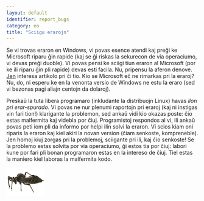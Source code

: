 ```yaml
---
layout: default
identifier: report_bugs
category: eo
title: "Sciigu erarojn"
---
```


Se vi trovas eraron en Windows, vi povas esence atendi kaj preĝi ke Microsoft riparu ĝin rapide (kaj se ĝi riskas la sekurecon de via operaciumo, vi devas preĝi duoble). Vi povas pensi ke sciigi tiun eraron al Microsoft (por ke ili riparu ĝin pli rapide) devas esti facila. Nu, pripensu la aferon denove. <a 
href="http://www.oreillynet.com/mac/blog/2002/06/mission_impossible_submitting.html">Jen</a> interesa artikolo pri ĉi tio. Kio se Microsoft eĉ ne rimarkas pri la eraroj? Nu, do, ni esperu ke en la venonta versio de Windows ne estu la eraro (sed vi bezonas pagi aliajn centojn da dolaroj).


Preskaŭ la tuta libera programaro (inkludante la distribuojn Linux) havas <i>ilon pri erar-spurado</i>. Vi povas ne nur plenumi raportojn pri eraroj (kaj ni instigas vin fari tion!) klarigante la problemon, sed ankaŭ vidi kio okazas poste: ĉio estas malfermita kaj videbla por ĉiuj. Programistoj respondos al vi, ili ankaŭ povas peti iom pli da informo por helpi ilin solvi la eraron. Vi scios kiam oni riparis la eraron kaj kiel akiri la novan version (ĉiam senkoste, kompreneble). Jen homoj kiuj zorgas pri la problemoj, sciigante pri ili, kaj ĉio senkoste! Se la problemo estas solvita por via operaciumo, ĝi estos tia por ĉiuj: labori kune por fari pli bonan programaron estas en la intereso de ĉiuj. Tiel estas la maniero kiel laboras la malfermita kodo.

<img src="/img/report_bugs_thumb.png" />




